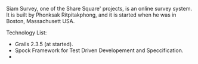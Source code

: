 Siam Survey, one of the Share Square' projects, is an online survey system. It is built by Phonksak Ritpitakphong, and it is  started when he was in Boston, Massachusett USA.


Technology List: 
- Grails 2.3.5 (at started).
- Spock Framework for Test Driven Developement and Speccification.
- 

